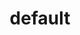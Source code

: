 ---
title: "default"
head: "What the heck is `under the hood`?"
desc: "Most programmers don’t bother about how their code executes, but you might be surprised if I tell you some programmers are built differently. They won't stop until they get to know their programming language deeply. That's where the under-the-hood series fits in. Filled with intuitive diagrams and simple explanations."
map: "tag-encoding.png"
comingSoonFlag: "false"

---